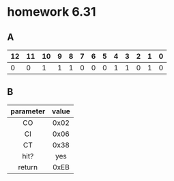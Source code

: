 # homework 6.31

## A
|12|11|10| 9| 8| 7| 6| 5| 4| 3| 2| 1| 0|
|--|--|--| -| -| -| -| -| -| -| -| -| -|
| 0|0 |1 |1 |1 |0 | 0| 0|1 |1 |0 |1 |0 |

## B
| parameter | value |
| :-:		| :-: 	|
| CO		| 0x02	|
| CI		| 0x06  |
| CT		| 0x38	|
|hit?		| yes	|
|return 	| 0xEB	|
